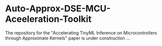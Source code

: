 # Auto-Approx-DSE-MCU-Aceeleration-Toolkit

The repository for the "Accelerating TinyML Inference on Microcontrollers through Approximate Kernels" paper is under construction ...

